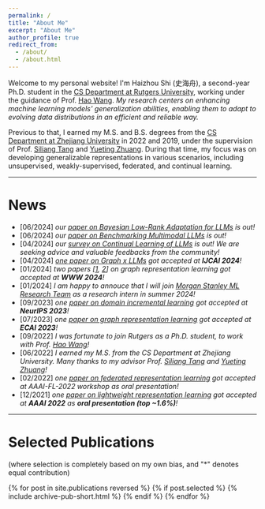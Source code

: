 ```yaml
---
permalink: /
title: "About Me"
excerpt: "About Me"
author_profile: true
redirect_from: 
  - /about/
  - /about.html
---
```


Welcome to my personal website! I'm Haizhou Shi (史海舟), a second-year Ph.D. student in the [CS Department at Rutgers University](https://www.cs.rutgers.edu), working under the guidance of Prof. [Hao Wang](http://wanghao.in). *My research centers on enhancing machine learning models' generalization abilities, enabling them to adapt to evolving data distributions in an efficient and reliable way.*

Previous to that, I earned my M.S. and B.S. degrees from the [CS Department at Zhejiang University](http://www.en.cs.zju.edu.cn) in 2022 and 2019, under the supervision of Prof. [Siliang Tang](https://person.zju.edu.cn/en/siliang) and [Yueting Zhuang](https://person.zju.edu.cn/en/yzhuang). During that time, my focus was on developing generalizable representations in various scenarios, including unsupervised, weakly-supervised, federated, and continual learning.

<!-- ----
**Job Hunting**: I am now actively looking for the internship opportunity in Summer 2024! *I am interested in working on the topics of (but not limited to) continual pre-training/adaptation for LLMs/large generative models.*
Please contact me if you are interested (and happen to have an opening in your team 🥹)! -->

----
# News
- [06/2024] *our [paper on Bayesian Low-Rank Adaptation for LLMs](https://arxiv.org/abs/2406.11675) is out!* 
- [06/2024] *our [paper on Benchmarking Multimodal LLMs](https://arxiv.org/abs/2406.11230) is out!* 
- [04/2024] *our [survey on Continual Learning of LLMs](https://arxiv.org/abs/2404.16789) is out! We are seeking advice and valuable feedbacks from the community!*
- [04/2024] *[one paper on Graph x LLMs](https://arxiv.org/abs/2401.15569) got accepted at **IJCAI 2024**!*
- [01/2024] *two papers [[1](https://arxiv.org/abs/2307.13055), [2](https://arxiv.org/abs/2310.07365)] on graph representation learning got accepted at **WWW 2024**!*
- [01/2024] *I am happy to annouce that I will join [Morgan Stanley ML Research Team](https://www.morganstanley.com/about-us/technology/machine-learning-research-team) as a research intern in summer 2024!*
- [09/2023] *one [paper on domain incremental learning](https://arxiv.org/abs/2310.12244) got accepted at **NeurIPS 2023**!*
- [07/2023] *one [paper on graph representation learning](https://arxiv.org/abs/2303.05231) got accepted at **ECAI 2023**!*
- [09/2022] *I was fortunate to join Rutgers as a Ph.D. student, to work with Prof. [Hao Wang](http://wanghao.in)!*
- [06/2022] *I earned my M.S. from the CS Department at Zhejiang University. Many thanks to my advisor Prof. [Siliang Tang](https://person.zju.edu.cn/en/siliang) and [Yueting Zhuang](https://person.zju.edu.cn/en/yzhuang)!*
- [02/2022] *one [paper on federated representation learning](https://arxiv.org/abs/2109.14611) got accepted at AAAI-FL-2022 workshop as oral presentation!*
- [12/2021] *one [paper on lightweight representation learning](https://arxiv.org/abs/2107.14762) got accepted at **AAAI 2022** as **oral presentation (top \~1.6%)**!*


----
# Selected Publications 

(where selection is completely based on my own bias, and "*" denotes equal contribution)

{% for post in site.publications reversed %}
  {% if post.selected %}
  {% include archive-pub-short.html %}
  {% endif %}
{% endfor %}